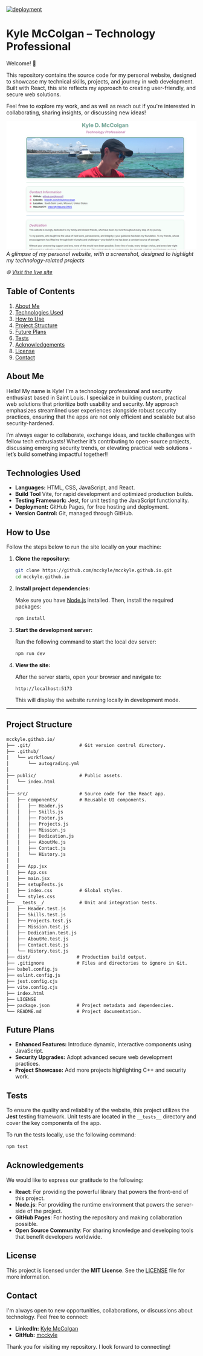 [![deployment](https://github.com/mcckyle/mcckyle.github.io/actions/workflows/autograding.yml/badge.svg)](https://github.com/mcckyle/mcckyle.github.io/actions/workflows/autograding.yml)

# Kyle McColgan – Technology Professional

Welcome! 👋

This repository contains the source code for my personal website, designed to showcase my technical skills, projects, and journey in web development. Built with React, this site reflects my approach to creating user-friendly, and secure web solutions.

Feel free to explore my work, and as well as reach out if you're interested in collaborating, sharing insights, or discussing new ideas!

![Portfolio Screenshot](./public/images/Screenshot_20250512_144304-1.png)
*A glimpse of my personal website, with a screenshot, designed to highlight my technology-related projects*

*🌐 [Visit the live site](https://mcckyle.github.io/)*

## Table of Contents

1. [About Me](#about-me)
2. [Technologies Used](#technologies-used)
3. [How to Use](#how-to-use)
4. [Project Structure](#project-structure)
5. [Future Plans](#future-plans)
6. [Tests](#tests)
7. [Acknowledgements](#acknowledgements)
8. [License](#license)
9. [Contact](#contact)

## About Me

Hello! My name is Kyle! I'm a technology professional and security enthusiast based in Saint Louis. I specialize in building custom, practical web solutions that prioritize both usability and security. My approach emphasizes streamlined user experiences alongside robust security practices, ensuring that the apps are not only efficient and scalable but also security-hardened.

I’m always eager to collaborate, exchange ideas, and tackle challenges with fellow tech enthusiasts! Whether it’s contributing to open-source projects, discussing emerging security trends, or elevating practical web solutions - let’s build something impactful together!!

## Technologies Used

- **Languages:** HTML, CSS, JavaScript, and React.
- **Build Tool** Vite, for rapid development and optimized production builds.
- **Testing Framework:** Jest, for unit testing the JavaScript functionality.
- **Deployment:** GitHub Pages, for free hosting and deployment.
- **Version Control:** Git, managed through GitHub.

## How to Use

Follow the steps below to run the site locally on your machine:

1. **Clone the repository:**

    ```bash
    git clone https://github.com/mcckyle/mcckyle.github.io.git
    cd mcckyle.github.io
    ```

2. **Install project dependencies:**

    Make sure you have [Node.js](https://nodejs.org/) installed. Then, install the required packages:

    ```bash
    npm install
    ```

3. **Start the development server:**

    Run the following command to start the local dev server:

    ```bash
    npm run dev
    ```

4. **View the site:**

    After the server starts, open your browser and navigate to:

    ```
    http://localhost:5173
    ```

    This will display the website running locally in development mode.

---


## Project Structure

```
mcckyle.github.io/
├── .git/                  # Git version control directory.
├── .github/               
│   └── workflows/
│       └── autograding.yml
│
├── public/                # Public assets.
│   └── index.html
│
├── src/                   # Source code for the React app.
│   ├── components/        # Reusable UI components.
│   │   ├── Header.js
│   │   ├── Skills.js
│   │   ├── Footer.js
│   │   ├── Projects.js
│   │   ├── Mission.js
│   │   ├── Dedication.js
│   │   ├── AboutMe.js
│   │   ├── Contact.js
│   │   └── History.js
│   │         
│   ├── App.jsx
│   ├── App.css
│   ├── main.jsx
│   ├── setupTests.js
│   ├── index.css          # Global styles.
│   └── styles.css
├── __tests__/             # Unit and integration tests.
│   ├── Header.test.js
│   ├── Skills.test.js
│   ├── Projects.test.js
│   ├── Mission.test.js
│   ├── Dedication.test.js
│   ├── AboutMe.test.js
│   ├── Contact.test.js
│   └── History.test.js
├── dist/                 # Production build output.
├── .gitignore            # Files and directories to ignore in Git.
├── babel.config.js
├── eslint.config.js
├── jest.config.cjs
├── vite.config.cjs
├── index.html
├── LICENSE
├── package.json          # Project metadata and dependencies.
└── README.md             # Project documentation.
```

## Future Plans

- **Enhanced Features:** Introduce dynamic, interactive components using JavaScript.
- **Security Upgrades:** Adopt advanced secure web development practices.
- **Project Showcase:** Add more projects highlighting C++ and security work.

## Tests

To ensure the quality and reliability of the website, this project utilizes the **Jest** testing framework. Unit tests are located in the `__tests__` directory and cover the key components of the app.

To run the tests locally, use the following command:

```bash
npm test
```

## Acknowledgements

We would like to express our gratitude to the following:

- **React**: For providing the powerful library that powers the front-end of this project.
- **Node.js**: For providing the runtime environment that powers the server-side of the project.
- **GitHub Pages**: For hosting the repository and making collaboration possible.
- **Open Source Community**: For sharing knowledge and developing tools that benefit developers worldwide.

## License

This project is licensed under the **MIT License**. See the [LICENSE](LICENSE) file for more information.

## Contact

I'm always open to new opportunities, collaborations, or discussions about technology. Feel free to connect:

- **LinkedIn:** [Kyle McColgan](https://www.linkedin.com/in/kylemccolgan/)
- **GitHub:** [mcckyle](https://github.com/mcckyle)

Thank you for visiting my repository. I look forward to connecting!
